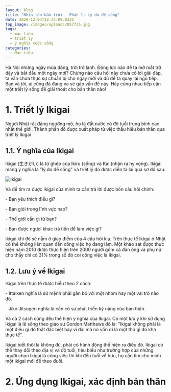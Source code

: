 ```yaml
---
layout: blog
title: "Nhìn lên bầu trời - Phần 1: Lý do để sống"
date: 2020-12-04T12:32:09.832Z
top_image: /images/uploads/857725.jpg
tags:
  - mục tiêu
  - triết lý
  - ý nghĩa cuộc sống
categories:
  - Mục tiêu
---
```

Hà Nội những ngày mùa đông, trời trở lạnh. Động lực nào để ta mở mắt trở dậy và bắt đầu một ngày mới? Chừng nào câu hỏi này chưa có lời giải đáp, ta vẫn chưa thực sự chuẩn bị cho ngày mới và đủ để ta quay lại ngủ tiếp. Bạn và tôi, ai cũng đã đang và sẽ gặp vấn đề này. Hãy cùng nhau tiếp cận một triết lý sống để giải thoát cho bản thân nào!

<!-- more -->

# 1. Triết lý Ikigai

Người Nhật rất đáng ngưỡng mộ, họ là đất nước có độ tuổi trung bình cao nhất thế giới. Thành phần đó được xuất pháp từ việc thấu hiểu bản thân qua triết lý Ikigai

## 1.1. Ý nghĩa của Ikigai

Ikigai (生きがい) là từ ghép của Ikiru (sống) và Kai (nhận ra hy vọng). Ikigai mang ý nghĩa là "lý do để sống" và triết lý đó được diễn tả lại qua sơ đồ sau:

![Ikigai](/images/uploads/ikigai-1.jpg "Ikigai")

Và để tìm ra được Ikigai của mình ta cần trả lời được bốn câu hỏi chính:

\- Bạn yêu thích điều gì?

\- Bạn giỏi trong lĩnh vực nào?

\- Thế giới cần gì từ bạn?

\- Bạn được người khác trả tiền để làm việc gì?

Ikigai khi đó sẽ nằm ở giao điểm của 4 câu hỏi kia. Trên thực tế Ikigai ở Nhật có thể không liên quan đến công việc họ đang làm. Một khảo sát được thực hiện năm 2010 được thực hiện trên 2000 người gồm cả đàn ông và phụ nữ cho thấy chỉ có 31% trong số đó coi công việc là Ikigai.

## 1.2. Lưu ý về Ikigai

Ikigai trên thực tế được hiểu theo 2 cách:

\- Ittaiken nghĩa là sứ mệnh phải gắn bó với một nhóm hay một vai trò nào đó.

\- Jiko Jitsugen nghĩa là cần có sự phát triển kỹ năng của bản thân.

Và cả 2 cách cũng đều thể hiện ý nghĩa của Ikigai. Có một lưu ý khi sử dụng Ikigai là lẽ sống theo giáo sư Gordon Matthews đó là: "Ikigai không phải là một điều gì đó thật đặc biệt hay vĩ đại mà nó vốn dĩ là một thứ gì đó khá thực tế".

Ikigai biết thôi là không đủ, phải có hành động thể hiện ra điều đó. Ikigai có thể thay đổi theo địa vị và độ tuổi, tiêu biểu như trường hợp của những người chọn Ikigai là công việc thì khi đến tuổi về hưu, họ cần tìm cho mình một ikigai mới để theo đuổi.

# 2. Ứng dụng Ikigai, xác định bản thân